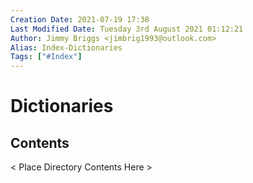 ```yaml
---
Creation Date: 2021-07-19 17:38
Last Modified Date: Tuesday 3rd August 2021 01:12:21
Author: Jimmy Briggs <jimbrig1993@outlook.com>
Alias: Index-Dictionaries
Tags: ["#Index"]
---
```


# Dictionaries

## Contents

< Place Directory Contents Here >






